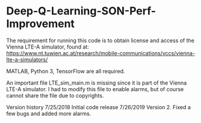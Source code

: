 # Deep-Q-Learning-SON-Perf-Improvement

The requirement for running this code is to obtain license and access of the Vienna LTE-A simulator, found at: https://www.nt.tuwien.ac.at/research/mobile-communications/vccs/vienna-lte-a-simulators/

MATLAB, Python 3, TensorFlow are all required.

An important file LTE_sim_main.m is missing since it is part of the Vienna LTE-A simulator.  I had to modify this file to enable alarms, but of course cannot share the file due to copyrights.

Version history
7/25/2018 Initial code release
7/26/2019 Version 2.  Fixed a few bugs and added more alarms.
